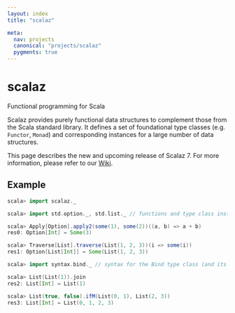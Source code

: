 ```yaml
---
layout: index
title: "scalaz"

meta:
  nav: projects
  canonical: "projects/scalaz"
  pygments: true
---
```


<div class="jumbotron">
  <h1>scalaz</h1>
  <p class="lead">Functional programming for Scala</p>
</div>

Scalaz provides purely functional data structures to complement those from the Scala standard library. It defines a set of foundational type classes (e.g. `Functor`, `Monad`) and corresponding instances for a large number of data structures.

This page describes the new and upcoming release of Scalaz 7. For more information, please refer to our [Wiki](https://github.com/scalaz/scalaz/wiki).

## Example

```scala
scala> import scalaz._

scala> import std.option._, std.list._ // functions and type class instances for Option and List

scala> Apply[Option].apply2(some(1), some(2))((a, b) => a + b)
res0: Option[Int] = Some(3)

scala> Traverse[List].traverse(List(1, 2, 3))(i => some(i))
res1: Option[List[Int]] = Some(List(1, 2, 3))

scala> import syntax.bind._ // syntax for the Bind type class (and its parents)

scala> List(List(1)).join
res2: List[Int] = List(1)

scala> List(true, false).ifM(List(0, 1), List(2, 3))
res3: List[Int] = List(0, 1, 2, 3)
```
